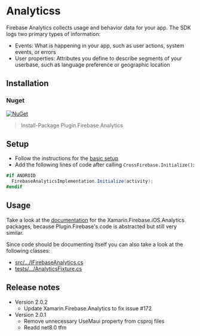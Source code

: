# Analyticss

Firebase Analytics collects usage and behavior data for your app. The SDK logs two primary types of information:

- Events: What is happening in your app, such as user actions, system events, or errors
- User properties: Attributes you define to describe segments of your userbase, such as language preference or geographic location

## Installation
### Nuget
[![NuGet](https://img.shields.io/nuget/v/plugin.firebase.analytics.svg?maxAge=86400&style=flat)](https://www.nuget.org/packages/Plugin.Firebase.Analytics/)

> Install-Package Plugin.Firebase.Analytics

## Setup

- Follow the instructions for the [basic setup](https://github.com/TobiasBuchholz/Plugin.Firebase/blob/master/README.md#basic-setup)
- Add the following lines of code after calling `CrossFirebase.Initialize()`:

```c#
#if ANDROID
  FirebaseAnalyticsImplementation.Initialize(activity);
#endif
```

## Usage

Take a look at the [documentation](https://github.com/xamarin/GoogleApisForiOSComponents/blob/master/docs/Firebase/Analytics/GettingStarted.md) for the Xamarin.Firebase.iOS.Analytics packages, because Plugin.Firebase's code is abstracted but still very similar.

Since code should be documenting itself you can also take a look at the following classes:
- [src/.../IFirebaseAnalytics.cs](https://github.com/TobiasBuchholz/Plugin.Firebase/blob/master/src/Shared/Analytics/IFirebaseAnalytics.cs)
- [tests/.../AnalyticsFixture.cs](https://github.com/TobiasBuchholz/Plugin.Firebase/blob/master/tests/Plugin.Firebase.IntegrationTests/Analytics/AnalyticsFixture.cs)

## Release notes
- Version 2.0.2
  - Update Xamarin.Firebase.Analytics to fix issue #172
- Version 2.0.1
  - Remove unnecessary UseMaui property from csproj files
  - Readd net8.0 tfm
